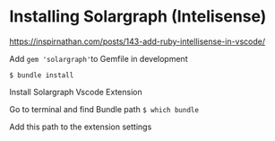 # Installing Solargraph (Intelisense)

https://inspirnathan.com/posts/143-add-ruby-intellisense-in-vscode/

Add `gem 'solargraph'`to Gemfile in development

`$ bundle install `

Install Solargraph Vscode Extension

Go to terminal and find Bundle path `$ which bundle`

Add this path to the extension settings
